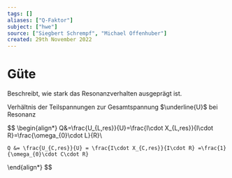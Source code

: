 ```yaml
---
tags: []
aliases: ["Q-Faktor"]
subject: ["hwe"]
source: ["Siegbert Schrempf", "Michael Offenhuber"]
created: 29th November 2022
---
```


# Güte

Beschreibt, wie stark das Resonanzverhalten ausgeprägt ist.

Verhältnis der Teilspannungen zur Gesamtspannung $\underline{U}$ bei Resonanz

$$
\begin{align*}
	Q&=\frac{U_{L,res}}{U}=\frac{I\cdot X_{L,res}}{I\cdot R}=\frac{\omega_{0}\cdot L}{R}\\
	
    Q &= \frac{U_{C,res}}{U} = \frac{I\cdot X_{C,res}}{I\cdot R} =\frac{1}{\omega_{0}\cdot C\cdot R}
\end{align*}
$$